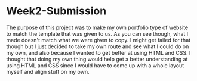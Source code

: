 # Week2-Submission

The purpose of this project was to make my own portfolio type of website to match the template that was given to us.
As you can see though, what I made doesn't match what we were given to copy.
I might get failed for that though but I just decided to take my own route and see what I could do on my own, 
and also because I wanted to get better at using HTML and CSS. I thought that doing my own thing would help get a better understanding 
at using HTML and CSS since I would have to come up with a whole layout myself and align stuff on my own.
